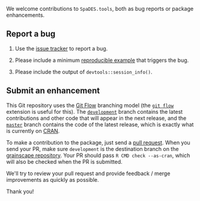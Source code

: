 We welcome contributions to `SpaDES.tools`, both as bug reports or package enhancements.

## Report a bug

1. Use the [issue tracker](https://github.com/PredictiveEcology/SpaDES.tools/issues) to report a bug.

2. Please include a minimum [reproducible example](https://stackoverflow.com/q/5963269/1380598) that triggers the bug.

3. Please include the output of `devtools::session_info()`.

## Submit an enhancement

This Git repository uses the [Git Flow](http://nvie.com/posts/a-successful-git-branching-model/) branching model (the [`git flow`](https://github.com/petervanderdoes/gitflow-avh) extension is useful for this).
The [`development`](https://github.com/PredictiveEcology/SpaDES.tools/tree/development) branch contains the latest contributions and other code that will appear in the next release, and the [`master`](https://github.com/PredictiveEcology/SpaDES.tools) branch contains the code of the latest release, which is exactly what is currently on [CRAN](https://cran.r-project.org/package=SpaDES.tools).

To make a contribution to the package, just send a [pull request](https://help.github.com/articles/using-pull-requests/). 
When you send your PR, make sure `development` is the destination branch on the [grainscape repository](https://github.com/PredictiveEcology/SpaDES.tools).
Your PR should pass `R CMD check --as-cran`, which will also be checked when the PR is submitted.

We'll try to review your pull request and provide feedback / merge improvements as quickly as possible.

Thank you!
